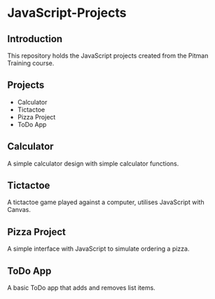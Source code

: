 # JavaScript-Projects
## Introduction
This repository holds the JavaScript projects created from the Pitman Training course.
## Projects
- Calculator
- Tictactoe
- Pizza Project
- ToDo App
## Calculator
A simple calculator design with simple calculator functions.
## Tictactoe
A tictactoe game played against a computer, utilises JavaScript with Canvas.
## Pizza Project
A simple interface with JavaScript to simulate ordering a pizza.
## ToDo App
A basic ToDo app that adds and removes list items.
